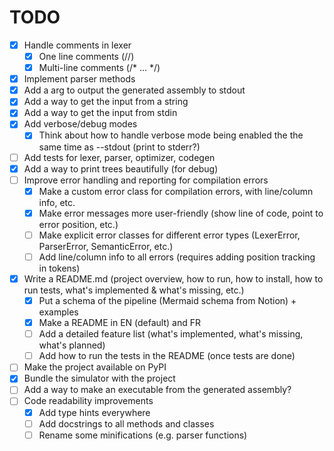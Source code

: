 # TODO
- [x] Handle comments in lexer
  - [x] One line comments (//)
  - [x] Multi-line comments (/* ... */)
- [x] Implement parser methods
- [x] Add a arg to output the generated assembly to stdout
- [x] Add a way to get the input from a string
- [x] Add a way to get the input from stdin
- [x] Add verbose/debug modes
  - [x] Think about how to handle verbose mode being enabled the the same time as --stdout (print to stderr?)
- [ ] Add tests for lexer, parser, optimizer, codegen
- [x] Add a way to print trees beautifully (for debug)
- [ ] Improve error handling and reporting for compilation errors
  - [x] Make a custom error class for compilation errors, with line/column info, etc.
  - [x] Make error messages more user-friendly (show line of code, point to error position, etc.)
  - [ ] Make explicit error classes for different error types (LexerError, ParserError, SemanticError, etc.)
  - [ ] Add line/column info to all errors (requires adding position tracking in tokens)
- [x] Write a README.md (project overview, how to run, how to install, how to run tests, what's implemented & what's missing, etc.)
  - [x] Put a schema of the pipeline (Mermaid schema from Notion) + examples
  - [x] Make a README in EN (default) and FR
  - [ ] Add a detailed feature list (what's implemented, what's missing, what's planned)
  - [ ] Add how to run the tests in the README (once tests are done)
- [ ] Make the project available on PyPI
- [x] Bundle the simulator with the project
- [ ] Add a way to make an executable from the generated assembly?
- [ ] Code readability improvements
  - [x] Add type hints everywhere
  - [ ] Add docstrings to all methods and classes
  - [ ] Rename some minifications (e.g. parser functions)
